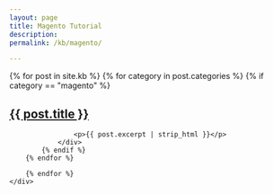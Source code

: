 ```yaml
---
layout: page
title: Magento Tutorial
description: 
permalink: /kb/magento/

---
```




<div class="container">
	<div class="row previews">
		{% for post in site.kb %}
		{% for category in post.categories %}
			{% if category == "magento" %}
				<div class="col-lg-12 col-sm-12">
					<a href="{{ site.url }}{{ post.url }}" class="post-image-link">
	                    <h2>{{ post.title }}</h2>
	                </a>

	                <p>{{ post.excerpt | strip_html }}</p>
				</div>	 
			{% endif %}
		{% endfor %}
		 
		{% endfor %}
	</div>
</div>